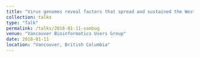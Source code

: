 ```yaml
---
title: "Virus genomes reveal factors that spread and sustained the West African Ebola virus epidemic"
collection: talks
type: "Talk"
permalink: /talks/2018-01-11-vanbug
venue: "Vancouver Bioinformatics Users Group"
date: 2018-01-11
location: "Vancouver, British Columbia"
---
```

